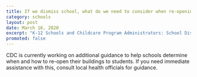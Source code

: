 ```yaml
---
title: If we dismiss school, what do we need to consider when re-opening the building to students?
category: schools
layout: post
date: March 16, 2020
excerpt: "K-12 Schools and Childcare Program Administrators: School Dismissals"
promoted: false
---
```


CDC is currently working on additional guidance to help schools determine when and how to re-open their buildings to students. If you need immediate assistance with this, consult local health officials for guidance.
